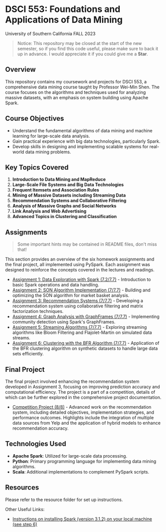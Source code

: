 
# DSCI 553: Foundations and Applications of Data Mining

University of Southern California FALL 2023

> Notice: This repository may be closed at the start of the new semester, so if you find this code useful, please make sure to back it up in advance. I would appreciate it if you could give me a **Star**.

## Overview

This repository contains my coursework and projects for DSCI 553, a comprehensive data mining course taught by Professor Wei-Min Shen. The course focuses on the algorithms and techniques used for analyzing massive datasets, with an emphasis on system building using Apache Spark.

## Course Objectives

- Understand the fundamental algorithms of data mining and machine learning for large-scale data analysis.
- Gain practical experience with big data technologies, particularly Spark.
- Develop skills in designing and implementing scalable systems for real-world data mining problems.

## Key Topics Covered

1. **Introduction to Data Mining and MapReduce**
2. **Large-Scale File Systems and Big Data Technologies**
3. **Frequent Itemsets and Association Rules**
4. **Mining of Massive Datasets including Streaming Data**
5. **Recommendation Systems and Collaborative Filtering**
6. **Analysis of Massive Graphs and Social Networks**
7. **Link Analysis and Web Advertising**
8. **Advanced Topics in Clustering and Classification**

## Assignments

> Some important hints may be contained in README files, don't miss that!

This section provides an overview of the six homework assignments and the final project, all implemented using PySpark. Each assignment was designed to reinforce the concepts covered in the lectures and readings.

- [Assignment 1: Data Exploration with Spark (7.2/7.7)](Assignments/Assignment1/README.md) - Introduction to basic Spark operations and data handling.
- [Assignment 2: SON Algorithm Implementation (7/7.7)](Assignments/Assignment2/README.md) - Building and optimizing the SON algorithm for market basket analysis. 
- [Assignment 3: Recommendation Systems (7/7.7)](Assignments/Assignment3/README.md) - Developing a recommendation system using collaborative filtering and matrix factorization techniques.
- [Assignment 4: Graph Analysis with GraphFrames (7/7.7)](Assignments/Assignment4/README.md) - Implementing community detection using Spark's GraphFrames.
- [Assignment 5: Streaming Algorithms (7/7.7)](Assignments/Assignment5/README.md) - Exploring streaming algorithms like Bloom Filtering and Flajolet-Martin on simulated data streams.
- [Assignment 6: Clustering with the BFR Algorithm (7/7.7)](Assignments/Assignment6/README.md) - Application of the BFR clustering algorithm on synthetic datasets to handle large data sets efficiently.

## Final Project

The final project involved enhancing the recommendation system developed in Assignment 3, focusing on improving prediction accuracy and computational efficiency. The project is a part of a competition, details of which can be further explored in the comprehensive project documentation.

- [Competition Project (8/8)](Assignments/Competition/README.md) - Advanced work on the recommendation system, including detailed objectives, implementation strategies, and performance outcomes. Highlights include the integration of multiple data sources from Yelp and the application of hybrid models to enhance recommendation accuracy.

## Technologies Used

- **Apache Spark**: Utilized for large-scale data processing.
- **Python**: Primary programming language for implementing data mining algorithms.
- **Scala**: Additional implementations to complement PySpark scripts.

## Resources

Please refer to the resource folder for set up instructions.

Other Useful Links:

- [Instructions on installing Spark (version 3.1.2) on your local machine (see step 6)](https://www.simplilearn.com/tutorials/apache-spark-tutorial/install-spark)

